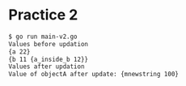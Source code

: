 # Practice 2

```bash
$ go run main-v2.go
Values before updation
{a 22}
{b 11 {a_inside_b 12}}
Values after updation
Value of objectA after update: {mnewstring 100}
```
